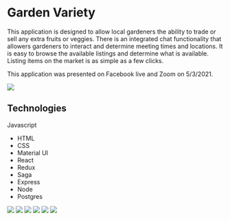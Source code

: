 
# Garden Variety

This application is designed to allow local gardeners the ability to trade or sell any extra fruits or veggies. There is an integrated chat functionality that allowers gardeners to interact and determine meeting times and locations. It is easy to browse the available listings and determine what is available. Listing items on the market is as simple as a few clicks. 

This application was presented on Facebook live and Zoom on 5/3/2021. 

<img src="Garden Variety/public/images/Screen Shot 2021-05-04 at 9.26.09 AM.png"/>

## Technologies

Javascript
- HTML
- CSS
- Material UI
- React
- Redux
- Saga
- Express
- Node
- Postgres

<img src="public/images/Splash.png"/>
<img src="public/images/Search.png"/>
<img src="public/images/SearchResults.png"/>
<img src="public/images/SearchModal.png"/>
<img src="public/images/Chat.png"/>
<img src="public/images/NewListing.png"/>




